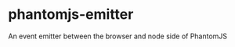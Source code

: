 phantomjs-emitter
=================

An event emitter between the browser and node side of PhantomJS

